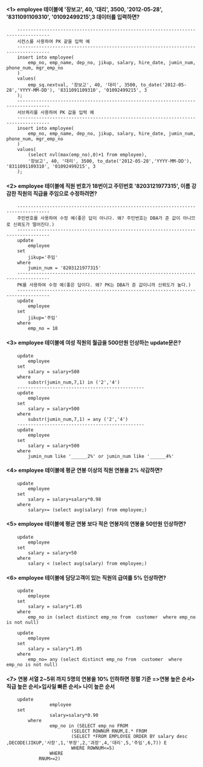 #### <1> employee 테이블에 '장보고', 40, '대리', 3500, '2012-05-28', '8311091109310', '01092499215',3 데이터를 입력하면?
```
	----------------------------------------------------------------------------------
	시컨스를 사용하여 PK 같을 입력 예
	----------------------------------------------------------------------------------
	insert into employee( 
	    emp_no, emp_name, dep_no, jikup, salary, hire_date, jumin_num, phone_num, mgr_emp_no 
	)
	values( 
	    emp_sq.nextval, '장보고', 40, '대리', 3500, to_date('2012-05-28','YYYY-MM-DD'), '8311091109310', '01092499215', 3 
	);
	----------------------------------------------------------------------------------
	서브쿼리를 사용하여 PK 값을 입력 예
	----------------------------------------------------------------------------------
	insert into employee( 
	    emp_no, emp_name, dep_no, jikup, salary, hire_date, jumin_num, phone_num, mgr_emp_no 
	)
	values( 
	    (select nvl(max(emp_no),0)+1 from employee), 
		'장보고', 40, '대리', 3500, to_date('2012-05-28','YYYY-MM-DD'), '8311091109310', '01092499215', 3 
	);
```
#### <2> employee 테이블에 직원 번호가 18번이고 주민번호 '8203121977315', 이름 강감찬 직원의 직급을 주임으로 수정하려면?
```
	----------------------------------------------------------------------------------
	주민번호를 사용하여 수정 예(좋은 답이 아니다. 왜? 주민번호는 DBA가 준 값이 아니므로 신뢰도가 떨어진다.)
	----------------------------------------------------------------------------------
	update
		employee
	set
		jikup='주임'
	where
		jumin_num = '8203121977315'
	----------------------------------------------------------------------------------
	PK를 사용하여 수정 예(좋은 답이다. 왜? PK는 DBA가 준 값이니까 신뢰도가 높다.)
	----------------------------------------------------------------------------------
	update
		employee
	set
		jikup='주임'
	where
		emp_no = 18
```

#### <3> employee 테이블에 여성 직원의 월급을 500만원 인상하는 update문은?
```
	update
		employee
	set
		salary = salary+500
	where
		substr(jumin_num,7,1) in ('2','4')
	-----------------------------------------------
	update
		employee
	set
		salary = salary+500
	where
		substr(jumin_num,7,1) = any ('2','4')
	-----------------------------------------------
	update
		employee
	set
		salary = salary+500
	where
		jumin_num like '______2%' or jumin_num like '______4%'
```

#### <4> employee 테이블에 평균 연봉 이상의 직원 연봉을 2% 삭감하면?
```
	update
		employee
	set
		salary = salary+salary*0.98
	where
		salary>= (select avg(salary) from employee;)

```

#### <5> employee 테이블에 평균 연봉 보다 적은 연봉자의 연봉을 50만원 인상하면?
```
	update
		employee
	set
		salary = salary+50
	where
		salary < (select avg(salary) from employee;)
```

#### <6> employee 테이블에 담당고객이 있는 직원의 급여를 5% 인상하면?
```
	update
		employee
	set
		salary = salary*1.05
	where
		emp_no in (select distinct emp_no from  customer  where emp_no is not null)	

	update
		employee
	set
		salary = salary*1.05
	where
		emp_no= any (select distinct emp_no from  customer  where emp_no is not null)
```

#### <7> 연봉 서열 2~5위 까지 5명의 연봉을 10% 인하하면 정렬 기준 =>연봉 높은 순서>직급 높은 순서>입사일 빠른 순서> 나이 높은 순서
```
	update
        		employee
	set
        		salary=salary*0.90
    	where
        		emp_no in (SELECT emp_no FROM
        				(SELECT ROWNUM RNUM,E.* FROM
        				(SELECT *FROM EMPLOYEE ORDER BY salary desc ,DECODE(JIKUP,'사장',1,'부장',2,'과장',4,'대리',5,'주임',6,7)) E
        				WHERE ROWNUM<=5)
    			WHERE
			RNUM>=2)
```
